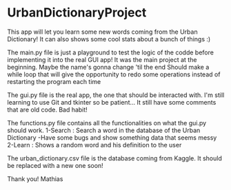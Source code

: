 # UrbanDictionaryProject

This app will let you learn some new words coming from the Urban Dictionary! It can also shows some cool stats about a bunch of things :)

The main.py file is just a playground to test the logic of the codde before implementing it into the real GUI app!
  It was the main project at the beginning. Maybe the name's gonna change 'til the end
  Should make a while loop that will give the opportunity to redo some operations instead of restarting the program each time

The gui.py file is the real app, the one that should be interacted with. I'm still learning to use Git and tkinter so be patient...
  It still have some comments that are old code. Bad habit!
  
The functions.py file contains all the functionalities on what the gui.py should work.
  1-Search : Search a word in the database of the Urban Dictionary
    -Have some bugs and show something data that seems messy
  2-Learn : Shows a random word and his definition to the user
  
The urban_dictionary.csv file is the database coming from Kaggle. It should be replaced with a new one soon!

  Thank you!
  Mathias
